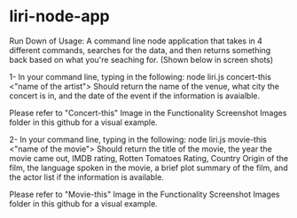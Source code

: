 # liri-node-app

Run Down of Usage: A command line node application that takes in 4 different commands, searches for the data, and then returns something back based on what you're seaching for. (Shown below in screen shots)

1- In your command line, typing in the following: 
node liri.js concert-this <"name of the artist"> 
Should return the name of the venue, what city the concert is in, and the date of the event if the information is avaialble.

Please refer to "Concert-this" Image in the Functionality Screenshot Images folder in this github for a visual example.


2- In your command line, typing in the following:
node liri.js movie-this <"name of the movie">
Should return the title of the movie, the year the movie came out, IMDB rating, Rotten Tomatoes Rating, Country Origin of the film, the language spoken in the movie, a brief plot summary of the film, and the actor list if the information is available.

Please refer to "Movie-this" Image in the Functionality Screenshot Images folder in this github for a visual example.

